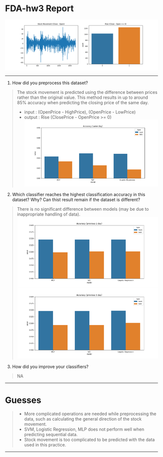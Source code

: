 # FDA-hw3 Report


![](img/movement_rise.png)

---

1. How did you preprocess this dataset?
> The stock movement is predicted using the difference between prices rather than the original value. This method results in up to around 85% accuracy when predicting the closing price of the same day.
> 
> - input : (OpenPrice - HighPrice), (OpenPrice - LowPrice)
> - output : Rise (ClosePrice - OpenPrice >= 0)
> ![](img/accuracy_same_day.png)

2. Which classifier reaches the highest classification accuracy in this dataset? Why? Can thist result remain if the dataset is different?
> There is no significant difference between models (may be due to inappropriate handling of data).
> ![](img/accuracy_prev_1_day.png)
> ![](img/accuracy_prev_5_days.png)

3. How did you improve your classifiers?
> NA

---

# Guesses
> - More complicated operations are needed while preprocessing the data, such as calculating the general direction of the stock movement.
> - SVM, Logistic Regression, MLP does not perform well when predicting sequential data.
> - Stock movement is too complicated to be predicted with the data used in this practice.

---
